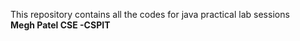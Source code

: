 This repository contains all the codes for java practical lab sessions
<br>
<b>Megh Patel CSE -CSPIT</b>